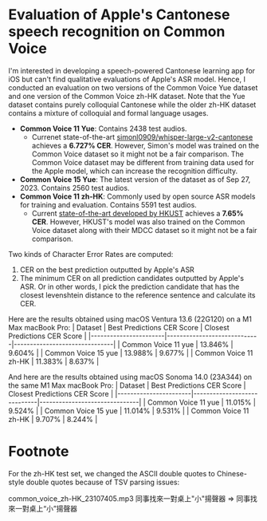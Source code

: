 # Evaluation of Apple's Cantonese speech recognition on Common Voice

I'm interested in developing a speech-powered Cantonese learning app for iOS but can't find qualitative evaluations of Apple's ASR model.
Hence, I conducted an evaluation on two versions of the Common Voice Yue dataset and one version of the Common Voice zh-HK dataset. Note that the Yue dataset contains purely colloquial Cantonese while the older zh-HK dataset contains a mixture of colloquial and formal language usages.

* **Common Voice 11 Yue**: Contains 2438 test audios.
    - Currenet state-of-the-art [simonl0909/whisper-large-v2-cantonese](https://huggingface.co/simonl0909/whisper-large-v2-cantonese) achieves a **6.727% CER**. However, Simon's model was trained on the Common Voice dataset so it might not be a fair comparison. The Common Voice dataset may be different from training data used for the Apple model, which can increase the recognition difficulty.
* **Common Voice 15 Yue**: The latest version of the dataset as of Sep 27, 2023. Contains 2560 test audios.
* **Common Voice 11 zh-HK**: Commonly used by open source ASR models for training and evaluation. Contains 5591 test audios.
    - Current [state-of-the-art developed by HKUST](https://arxiv.org/pdf/2201.02419.pdf) achieves a **7.65% CER**. However, HKUST's model was also trained on the Common Voice dataset along with their MDCC dataset so it might not be a fair comparison.

Two kinds of Character Error Rates are computed:
1. CER on the best prediction outputted by Apple's ASR
2. The minimum CER on all prediction candidates outputted by Apple's ASR. Or in other words, I pick the prediction candidate that has the closest levenshtein distance to the reference sentence and calculate its CER.

Here are the results obtained using macOS Ventura 13.6 (22G120) on a M1 Max macBook Pro:
| Dataset               | Best Predictions CER Score  | Closest Predictions CER Score |
|-----------------------|-----------------------------|-------------------------------|
| Common Voice 11 yue   | 13.846%                     | 9.604%                        |
| Common Voice 15 yue   | 13.988%                     | 9.677%                        |
| Common Voice 11 zh-HK | 11.383%                     | 8.637%                        |

And here are the results obtained using macOS Sonoma 14.0 (23A344) on the same M1 Max macBook Pro:
| Dataset               | Best Predictions CER Score  | Closest Predictions CER Score |
|-----------------------|-----------------------------|-------------------------------|
| Common Voice 11 yue   | 11.015%                     | 9.524%                        |
| Common Voice 15 yue   | 11.014%                     | 9.531%                        |
| Common Voice 11 zh-HK | 9.707%                      | 8.244%                        |


# Footnote
For the zh-HK test set, we changed the ASCII double quotes to Chinese-style double quotes because of TSV parsing issues:

common_voice_zh-HK_23107405.mp3   同事找來一對桌上"小"揚聲器 => 同事找來一對桌上“小”揚聲器
